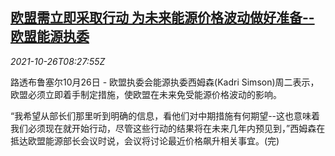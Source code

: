 <!--1635237063000-->
[欧盟需立即采取行动 为未来能源价格波动做好准备--欧盟能源执委](https://cn.reuters.com/article/eu-simson-enr-price-1026-idCNKBS2HG0W4)
------

<div><i>2021-10-26T08:27:55Z</i></div><p>路透布鲁塞尔10月26日 - 欧盟执委会能源执委西姆森(Kadri Simson)周二表示，欧盟必须立即着手制定措施，使欧盟在未来免受能源价格波动的影响。</p><p>“我希望从部长们那里听到明确的信息，看他们对中期措施有何期望--这也意味着我们必须现在就开始行动，尽管这些行动的结果将在未来几年内预见到，”西姆森在抵达欧盟能源部长会议时说，会议将讨论最近价格飙升相关事宜。(完)</p>
